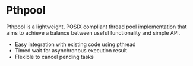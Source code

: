 Pthpool
===========
Pthpool is a lightweight, POSIX compliant thread pool implementation that aims to achieve a balance between useful functionality and simple API.


- Easy integration with existing code using pthread
- Timed wait for asynchronous execution result
- Flexible to cancel pending tasks
